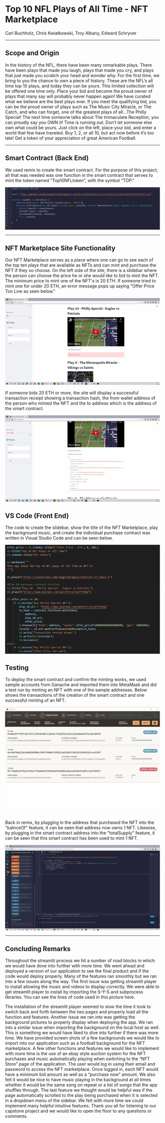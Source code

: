 # Top 10 NFL Plays of All Time - NFT Marketplace

Carl Buchholz, Chris Kwiatkowski, Troy Albany, Edward Schryver

---
## Scope and Origin

In the history of the NFL, there have been many remarkable plays. There 
have  been plays that made you laugh, plays that made you cry, and plays 
that just made you scratch your head and wonder why. For the first time, we 
bring to you the chance  to own a piece of history. These are the NFL’s all 
time top 10 plays, and today they can be yours. This limited collection will be
offered one time only. Place your bid and become the proud owner of plays 
that many say will probably never happen again! We have curated what we 
believe are the best plays ever. If you meet the qualifying bid, you can be 
the proud owner of plays such as The Music City Miracle, or The Catch, and 
who can forget, one of the greatest plays of all...The Philly Special!  The next
time someone talks about The Immaculate Reception, you can proudly say 
you OWN it! Time is running out. Don’t let someone else own what could be 
yours. Just click on the left, place your bid, and enter a world that few have 
traveled. Buy 1, 2, or all 10, but act now before it’s too late! Get a token of 
your appreciation of great American Football.

---

## Smart Contract (Back End)

We used remix to create the smart contract. For the purpose of this project, all that was needed was one function in the smart contract that serves to mint the token named "Top10NFLtoken", with the symbol "TOP."

![Index](Images/image1.jpg)

---

## NFT Marketplace Site Functionality 

Our NFT Marketplace serves as a place where one can go to see each of the top ten plays that are available as NFTs and can mint and purchase the NFT if they so choose.  On the left side of the site, there is a slidebar where the person can choose the price he or she would like to bid to mint the NFT. The minimum price to mint one of the NFT's is 20 ETH.  If someone tried to mint one for under 20 ETH, an error message pops up saying "Offer Price Too Low as seen below." 

![Index](Images/image2.jpg)

If someone bids 20 ETH or more, the site will display a successful transaction receipt showing a transaction hash, the from wallet address of the person who minted the NFT and the to address which is the address of the smart contract.

![Index](Images/image3.jpg)

## VS Code (Front End)

The code to create the slidebar, show the title of the NFT Marketplace, play the background music, and create the individual purchase contract was written in Visual Studio Code and can be seen below.

![Index](Images/image4.jpg)

## Testing

To deploy the smart contract and confirm the minting works, we used sample accounts from Ganache and imported them into MetaMask and did a test run by minting an NFT with one of the sample addresses. Below shows the transactions of the creation of the smart contract and one successful minting of an NFT.

![Index](Images/image5.jpg)

Back in remix, by plugging in the address that purchased the NFT into the "balnceOf" feature, it can be seen that address now owns 1 NFT. Likewise, by plugging in the smart contract address into the "totalSupply" feature, it can be seen that this smart contract has been used to mint 1 NFT.

![Index](Images/image6.jpg)

---

## Concluding Remarks

Throughout the streamlit process we hit a number of road blocks in which we would have dove into further with more time.
We went ahead and deployed a version of our application to see the final product and if the code would deploy properly. Many of the features ran smoothly but we ran into a few issues along the way. The first issue was getting streamlit player to install allowing the music and videos to display correctly. We were able to get streamlit player to install by importing the S-Y-S and subprocess libraries. You can see the lines of code used in this picture here.	

 The installation of the streamlit player seemed to slow the time it took to switch back and forth between the two pages and properly load all the function and features. Another issue we ran into was getting the background pictures to properly display when deploying the app. We ran into a similar issue when importing the background on the local host as well. This is something we would have liked to dive into further if there was more time. We have provided screen shots of a few backgrounds we would like to import into our application such as a football background for the NFT marketplace.
A few other functions and features we would like to implement with more time is the use of an ebay style auction system for the NFT purchases and music automatically playing when switching to the “NFT Store” page of the application. 
The user would log in using their email and password to access the NFT marketplace. Once logged in, each NFT would have a minimum bid amount as well as a “purchase now” amount. 
We also felt it would be nice to have music playing in the background at all times whether it would be the same song on repeat or a list of songs that the app shuffles through. 
The last feature we thought would be helpful was if the page automatically scrolled to the play being purchased when it is selected in a dropdown menu of the sidebar. 
We felt with more time we could implement many helpful intuitive features. 
Thank you all for listening to our capstone project and we would like to open the floor to any questions or comments.













